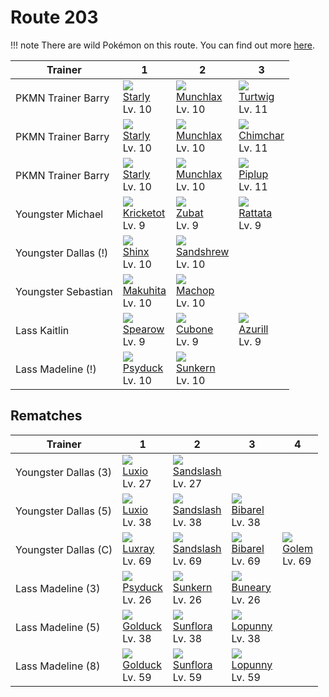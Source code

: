 # Route 203

!!! note
    There are wild Pokémon on this route. You can find out more [here](../../wild_pokemon/route_203/).


Trainer              | 1                                | 2                                 | 3
---                  | ---                              | ---                               | ---
PKMN Trainer Barry   | ![][396]<br>[Starly]<br>Lv. 10   | ![][446]<br>[Munchlax]<br>Lv. 10  | ![][387]<br>[Turtwig]<br>Lv. 11
PKMN Trainer Barry   | ![][396]<br>[Starly]<br>Lv. 10   | ![][446]<br>[Munchlax]<br>Lv. 10  | ![][390]<br>[Chimchar]<br>Lv. 11
PKMN Trainer Barry   | ![][396]<br>[Starly]<br>Lv. 10   | ![][446]<br>[Munchlax]<br>Lv. 10  | ![][393]<br>[Piplup]<br>Lv. 11
Youngster Michael    | ![][401]<br>[Kricketot]<br>Lv. 9 | ![][041]<br>[Zubat]<br>Lv. 9      | ![][019]<br>[Rattata]<br>Lv. 9
Youngster Dallas (!) | ![][403]<br>[Shinx]<br>Lv. 10    | ![][027]<br>[Sandshrew]<br>Lv. 10 | &nbsp;
Youngster Sebastian  | ![][296]<br>[Makuhita]<br>Lv. 10 | ![][066]<br>[Machop]<br>Lv. 10    | &nbsp;
Lass Kaitlin         | ![][021]<br>[Spearow]<br>Lv. 9   | ![][104]<br>[Cubone]<br>Lv. 9     | ![][298]<br>[Azurill]<br>Lv. 9
Lass Madeline (!)    | ![][054]<br>[Psyduck]<br>Lv. 10  | ![][191]<br>[Sunkern]<br>Lv. 10   | &nbsp;

## Rematches

Trainer              | 1                               | 2                                 | 3                               | 4
---                  | ---                             | ---                               | ---                             | ---
Youngster Dallas (3) | ![][404]<br>[Luxio]<br>Lv. 27   | ![][028]<br>[Sandslash]<br>Lv. 27 | &nbsp;                          | &nbsp;
Youngster Dallas (5) | ![][404]<br>[Luxio]<br>Lv. 38   | ![][028]<br>[Sandslash]<br>Lv. 38 | ![][400]<br>[Bibarel]<br>Lv. 38 | &nbsp;
Youngster Dallas (C) | ![][405]<br>[Luxray]<br>Lv. 69  | ![][028]<br>[Sandslash]<br>Lv. 69 | ![][400]<br>[Bibarel]<br>Lv. 69 | ![][076]<br>[Golem]<br>Lv. 69
Lass Madeline (3)    | ![][054]<br>[Psyduck]<br>Lv. 26 | ![][191]<br>[Sunkern]<br>Lv. 26   | ![][427]<br>[Buneary]<br>Lv. 26 | &nbsp;
Lass Madeline (5)    | ![][055]<br>[Golduck]<br>Lv. 38 | ![][192]<br>[Sunflora]<br>Lv. 38  | ![][428]<br>[Lopunny]<br>Lv. 38 | &nbsp;
Lass Madeline (8)    | ![][055]<br>[Golduck]<br>Lv. 59 | ![][192]<br>[Sunflora]<br>Lv. 59  | ![][428]<br>[Lopunny]<br>Lv. 59 | &nbsp;

[Rattata]: ../../pokemon_changes/019/
[Spearow]: ../../pokemon_changes/021/
[Sandshrew]: ../../pokemon_changes/027/
[Sandslash]: ../../pokemon_changes/028/
[Zubat]: ../../pokemon_changes/041/
[Psyduck]: ../../pokemon_changes/054/
[Golduck]: ../../pokemon_changes/055/
[Machop]: ../../pokemon_changes/066/
[Golem]: ../../pokemon_changes/076/
[Cubone]: ../../pokemon_changes/104/
[Sunkern]: ../../pokemon_changes/191/
[Sunflora]: ../../pokemon_changes/192/
[Makuhita]: ../../pokemon_changes/296/
[Azurill]: ../../pokemon_changes/298/
[Turtwig]: ../../pokemon_changes/387/
[Chimchar]: ../../pokemon_changes/390/
[Piplup]: ../../pokemon_changes/393/
[Starly]: ../../pokemon_changes/396/
[Bibarel]: ../../pokemon_changes/400/
[Kricketot]: ../../pokemon_changes/401/
[Shinx]: ../../pokemon_changes/403/
[Luxio]: ../../pokemon_changes/404/
[Luxray]: ../../pokemon_changes/405/
[Buneary]: ../../pokemon_changes/427/
[Lopunny]: ../../pokemon_changes/428/
[Munchlax]: ../../pokemon_changes/446/
[019]: ../img/pokemon/019.png
[021]: ../img/pokemon/021.png
[027]: ../img/pokemon/027.png
[028]: ../img/pokemon/028.png
[041]: ../img/pokemon/041.png
[054]: ../img/pokemon/054.png
[055]: ../img/pokemon/055.png
[066]: ../img/pokemon/066.png
[076]: ../img/pokemon/076.png
[104]: ../img/pokemon/104.png
[191]: ../img/pokemon/191.png
[192]: ../img/pokemon/192.png
[296]: ../img/pokemon/296.png
[298]: ../img/pokemon/298.png
[387]: ../img/pokemon/387.png
[390]: ../img/pokemon/390.png
[393]: ../img/pokemon/393.png
[396]: ../img/pokemon/396.png
[400]: ../img/pokemon/400.png
[401]: ../img/pokemon/401.png
[403]: ../img/pokemon/403.png
[404]: ../img/pokemon/404.png
[405]: ../img/pokemon/405.png
[427]: ../img/pokemon/427.png
[428]: ../img/pokemon/428.png
[446]: ../img/pokemon/446.png
